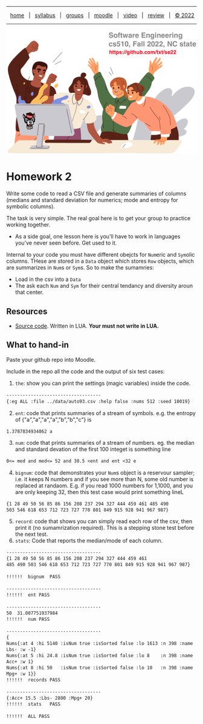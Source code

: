   <a name=top><p>&nbsp;<hr>
  <p align=center>
  &nbsp;<a href="/README.md#top">home</a> &nbsp; | &nbsp;
  <a href="/docs/syllabus.md#top">syllabus</a> &nbsp; | &nbsp;
  <a href="https://docs.google.com/spreadsheets/d/1KuW-SH46KmFW0grEX2wT01jicUSew_5sr1QdGuSrweU/edit#gid=0">groups</a> &nbsp; | &nbsp;
  <a href="https://moodle-courses2223.wolfware.ncsu.edu/course/view.php?id=1771">moodle</a> &nbsp; | &nbsp;
  <a href="https://ncsu.hosted.panopto.com/Panopto/Pages/Sessions/List.aspx#folderID=%22389b8ebf-2f29-4c15-8231-aee9000e3f05%22">video</a> &nbsp; | &nbsp;
  <a href="/docs/review.md">review</a> &nbsp; | &nbsp;
  <a href="/LICENSE.md#top">&copy; 2022</a></p>
  <hr>
  <p align=center><a href="/README.md#top"><img  width=700 src="/etc/img/banner.png"></a></p>
  

# Homework 2

Write some code to read a CSV file and generate summaries of columns (medians and standard
deviation for numerics; mode and entropy for symbolic columns).

The task is very simple. The real goal here is to get your group to practice working together.
- As a side goal, one lesson here is you'll have to work in languages you've never seen
  before. Get used to it.

Internal to your code you must have different obejcts for `Num`eric and `Sym`olic columns.
THese are stored in a `Data` object which stores `Row` objects, which are summarizes in
`Num`s or `Sym`s. So to make the sumamries:

- Load in the csv into a `Data`
- The ask each `Num` and `Sym` for their central tendancy and diversity aroun that center.

## Resources

- [Source code](https://github.com/txt/se22/blob/main/etc/pdf/csv.pdf). Written in LUA.
  **Your must not write in LUA.**

## What to hand-in

Paste your github repo into Moodle.

Include in the repo all the code and the output of six test cases:

1. `the`: show you can print the settings (magic variables) inside the code.

```txt
-----------------------------------
{:eg ALL :file ../data/auto93.csv :help false :nums 512 :seed 10019}
```

2. `ent`: code that prints summaries of a stream of symbols. e.g. the
   entropy of  {"a","a","a","a","b","b","c"} is

```txt
1.3787834934862	a
```

3. `num`: code that prints summaries of a stream of numbers. eg.  the
median and standard devation of the first 100 integet is something line

```txt
0<= med and med<= 52 and 30.5 <ent and ent <32 e
```

4. `bignum`: code that demonstrates your `Num`s object is a reservour sampler;
             i.e. it keeps N numbers and if you see more than N, 
             some old number is replaced at randaom. E.g. if you read 1000
             numbers for 1,1000, and you are only keeping 32, then this test
             case would print something lineL

```
{1 28 49 50 56 85 86 156 208 237 294 327 444 459 461 485 490 
503 546 618 653 712 723 727 770 801 849 915 928 941 967 987}
```

5. `record`: code that shows you can simply read each row of the csv, then print it
             (no sumamrization required). This is a stepping stone test before
             the next test. 
6. `stats`: Code that reports the median/mode of each column.

```
-----------------------------------
{1 28 49 50 56 85 86 156 208 237 294 327 444 459 461 
485 490 503 546 618 653 712 723 727 770 801 849 915 928 941 967 987}

!!!!!!	bignum	PASS

-----------------------------------
!!!!!!	ent	PASS

-----------------------------------
50	31.007751937984
!!!!!!	num	PASS

-----------------------------------
{
Nums{:at 4 :hi 5140 :isNum true :isSorted false :lo 1613 :n 398 :name Lbs- :w -1} 
Nums{:at 5 :hi 24.8 :isNum true :isSorted false :lo 8    :n 398 :name Acc+ :w 1} 
Nums{:at 8 :hi 50   :isNum true :isSorted false :lo 10   :n 398 :name Mpg+ :w 1}}
!!!!!!	records	PASS

-----------------------------------
{:Acc+ 15.5 :Lbs- 2800 :Mpg+ 20}
!!!!!!	stats	PASS

!!!!!!	ALL	PASS
```    


